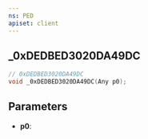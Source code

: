 ```yaml
---
ns: PED
apiset: client
---
```

## _0xDEDBED3020DA49DC

```c
// 0xDEDBED3020DA49DC
void _0xDEDBED3020DA49DC(Any p0);
```


## Parameters
* **p0**:



